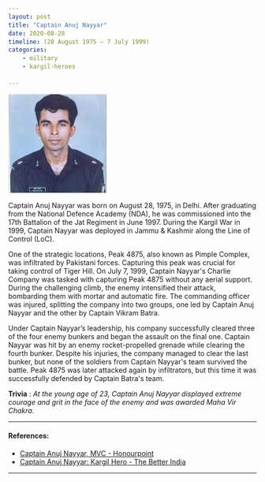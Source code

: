 ```yaml
---
layout: post
title: "Captain Anuj Nayyar"
date: 2020-08-28
timeline: (28 August 1975 – 7 July 1999)
categories:
    - military
    - kargil-heroes

---
```


<img src="/images/Anuj-Nayyar.jpeg" alt="Captain Anuj Nayyar Image" class="circular-img" />

Captain Anuj Nayyar was born on August 28, 1975, in Delhi. After graduating from the National Defence Academy (NDA), he was commissioned into the 17th Battalion of the Jat Regiment in June 1997. During the Kargil War in 1999, Captain Nayyar was deployed in Jammu & Kashmir along the Line of Control (LoC). 

One of the strategic locations, Peak 4875, also known as Pimple Complex, was infiltrated by Pakistani forces. Capturing this peak was crucial for taking control of Tiger Hill. On July 7, 1999, Captain Nayyar's Charlie Company was tasked with capturing Peak 4875 without any aerial support. During the challenging climb, the enemy intensified their attack, bombarding them with mortar and automatic fire. The commanding officer was injured, splitting the company into two groups, one led by Captain Anuj Nayyar and the other by Captain Vikram Batra.

Under Captain Nayyar’s leadership, his company successfully cleared three of the four enemy bunkers and began the assault on the final one. Captain Nayyar was hit by an enemy rocket-propelled grenade while clearing the fourth bunker. Despite his injuries, the company managed to clear the last bunker, but none of the soldiers from Captain Nayyar's team survived the battle. Peak 4875 was later attacked again by infiltrators, but this time it was successfully defended by Captain Batra's team.

__Trivia__ : *At the young age of 23, Captain Anuj Nayyar displayed extreme courage and grit in the face of the enemy and was awarded Maha Vir Chakra.*

---

#### References:
- [Captain Anuj Nayyar, MVC - Honourpoint](https://www.honourpoint.in/profile/captain-anuj-nayyar-mvc/)
- [Captain Anuj Nayyar: Kargil Hero - The Better India](https://www.thebetterindia.com/152033/kargil-anuj-nayyar-maha-vir-chakra-vijay-diwas-news/)

---
